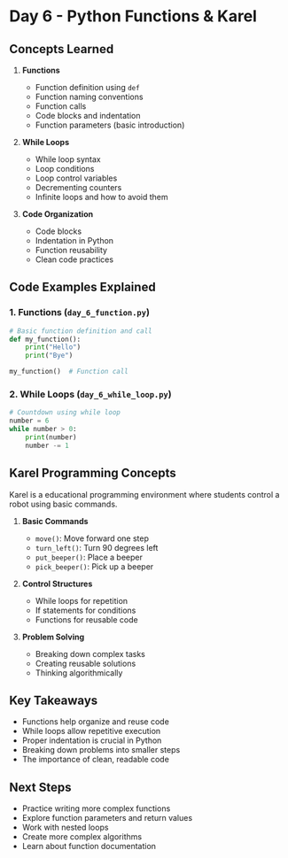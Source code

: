 # Day 6 - Python Functions & Karel

## Concepts Learned
1. **Functions**
   - Function definition using `def`
   - Function naming conventions
   - Function calls
   - Code blocks and indentation
   - Function parameters (basic introduction)

2. **While Loops**
   - While loop syntax
   - Loop conditions
   - Loop control variables
   - Decrementing counters
   - Infinite loops and how to avoid them

3. **Code Organization**
   - Code blocks
   - Indentation in Python
   - Function reusability
   - Clean code practices

## Code Examples Explained

### 1. Functions (`day_6_function.py`)
```python
# Basic function definition and call
def my_function():
    print("Hello")
    print("Bye")

my_function()  # Function call
```

### 2. While Loops (`day_6_while_loop.py`)
```python
# Countdown using while loop
number = 6
while number > 0:
    print(number)
    number -= 1
```

## Karel Programming Concepts
Karel is a educational programming environment where students control a robot using basic commands.

1. **Basic Commands**
   - `move()`: Move forward one step
   - `turn_left()`: Turn 90 degrees left
   - `put_beeper()`: Place a beeper
   - `pick_beeper()`: Pick up a beeper

2. **Control Structures**
   - While loops for repetition
   - If statements for conditions
   - Functions for reusable code

3. **Problem Solving**
   - Breaking down complex tasks
   - Creating reusable solutions
   - Thinking algorithmically

## Key Takeaways
- Functions help organize and reuse code
- While loops allow repetitive execution
- Proper indentation is crucial in Python
- Breaking down problems into smaller steps
- The importance of clean, readable code

## Next Steps
- Practice writing more complex functions
- Explore function parameters and return values
- Work with nested loops
- Create more complex algorithms
- Learn about function documentation
